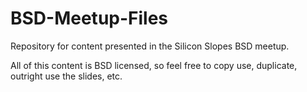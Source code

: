 # BSD-Meetup-Files

Repository for content presented in the Silicon Slopes BSD meetup.

All of this content is BSD licensed, so feel free to copy use, duplicate, outright use the slides, etc.
